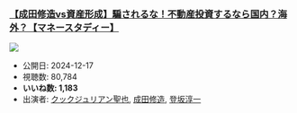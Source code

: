 ### [【成田修造vs資産形成】騙されるな！不動産投資するなら国内？海外？【マネースタディー】](https://www.youtube.com/watch?v=T_e8jcwTWMQ)
[![](https://img.youtube.com/vi/T_e8jcwTWMQ/sddefault.jpg)](https://www.youtube.com/watch?v=T_e8jcwTWMQ)
-   公開日: 2024-12-17
-   視聴数: 80,784
-   **いいね数: 1,183**
-   出演者: [クックジュリアン聖也](/rehacq_fan/people/クックジュリアン聖也 "wikilink"), [成田修造](/rehacq_fan/people/成田修造 "wikilink"), [登坂淳一](/rehacq_fan/people/登坂淳一 "wikilink")
